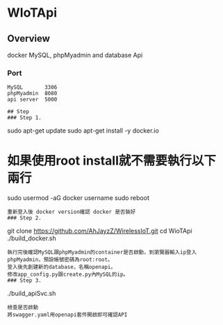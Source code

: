 # WIoTApi
## Overview
docker MySQL, phpMyadmin and database Api
### Port
```
MySQL       3306
phpMyadmin  8080
api server  5000

## Step
### Step 1.
```
sudo apt-get update
sudo apt-get install -y docker.io
# 如果使用root install就不需要執行以下兩行
sudo usermod -aG docker username
sudo reboot
```
重新登入後 docker version確認 docker 是否裝好
### Step 2.
 ```
 git clone https://github.com/AhJayzZ/WirelessIoT.git
 cd WioTApi
 ./build_docker.sh
 ```
 執行完後確認MySQL跟phpMyadmin的container是否啟動，到瀏覽器輸入ip登入phpMyadmin，預設帳號密碼為root:root。
 登入後先創建新的database，名稱openapi。
 修改app_config.py跟create.py內MySQL的ip。
 ### Step 3.
 ```
 ./build_apiSvc.sh
 ```
檢查是否啟動
將swagger.yaml用openapi套件開啟即可確認API

